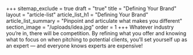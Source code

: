+++
sitemap_exclude = true
draft = "true"
title = "Defining Your Brand"
layout = "article-list"
article_list_h1 = "Defining Your Brand"
article_list_summary = "Pinpoint and articulate what makes you different"
section_image = "/uploads/idea.jpg"
order = 1
+++
Whatever industry you’re in, there will be competition. By refining what you offer and knowing what to focus on when pitching to potential clients, you’ll set yourself up as an expert — and everyone knows experts are expensive!
